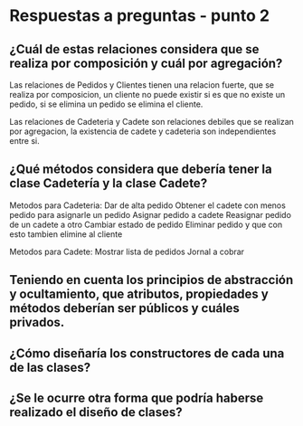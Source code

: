 # Respuestas a preguntas - punto 2

## ¿Cuál de estas relaciones considera que se realiza por composición y cuál por agregación?

Las relaciones de Pedidos y Clientes tienen una relacion fuerte, que se realiza por composicion, un cliente no puede existir si es
que no existe un pedido, si se elimina un pedido se elimina el cliente.

Las relaciones de Cadeteria y Cadete son relaciones debiles que se realizan por agregacion, la existencia de cadete y cadeteria son
independientes entre si.

## ¿Qué métodos considera que debería tener la clase Cadetería y la clase Cadete?

Metodos para Cadeteria:
Dar de alta pedido
Obtener el cadete con menos pedido para asignarle un pedido
Asignar pedido a cadete
Reasignar pedido de un cadete a otro
Cambiar estado de pedido
Eliminar pedido y que con esto tambien elimine al cliente

Metodos para Cadete:
Mostrar lista de pedidos
Jornal a cobrar

## Teniendo en cuenta los principios de abstracción y ocultamiento, que atributos, propiedades y métodos deberían ser públicos y cuáles privados.

## ¿Cómo diseñaría los constructores de cada una de las clases?

## ¿Se le ocurre otra forma que podría haberse realizado el diseño de clases?
